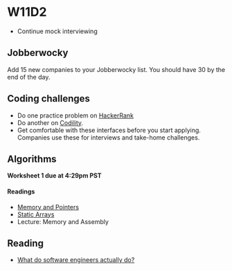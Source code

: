 # W11D2
* Continue mock interviewing

## Jobberwocky
Add 15 new companies to your Jobberwocky list.  You should have 30 by the end of the day.  

## Coding challenges
* Do one practice problem on [HackerRank][HackerRank]
* Do another on [Codility][Codility].  
* Get comfortable with these interfaces before you start applying. Companies use these for interviews and take-home challenges.

## Algorithms

__Worksheet 1 due at 4:29pm PST__

#### Readings
* [Memory and Pointers](./algorithms/w11d2/pointers.md)
* [Static Arrays](./algorithms/w11d2/static-array.md)
* Lecture: Memory and Assembly

## Reading
* [What do software engineers actually do?][what-software-engineers-do]


[HackerRank]: https://www.hackerrank.com/
[Codility]: https://codility.com/
[what-software-engineers-do]: ../engineering-culture/software_engineer_work.md
